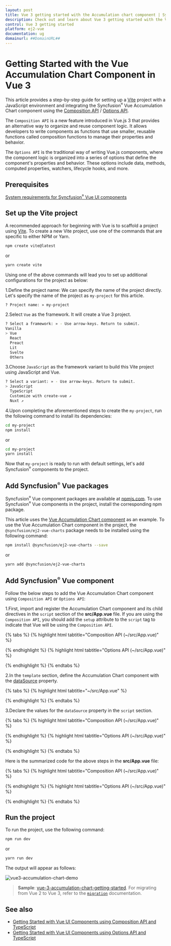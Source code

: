```yaml
---
layout: post
title: Vue 3 getting started with the Accumulation chart component | Syncfusion
description: Check out and learn about Vue 3 getting started with the Vue Accumulation chart component of Syncfusion Essential JS 2 and more details.
control: Vue 3 getting started
platform: ej2-vue
documentation: ug
domainurl: ##DomainURL##
---
```


# Getting Started with the Vue Accumulation Chart Component in Vue 3

This article provides a step-by-step guide for setting up a [Vite](https://vitejs.dev/) project with a JavaScript environment and integrating the Syncfusion<sup style="font-size:70%">&reg;</sup> Vue Accumulation Chart component using the [Composition API](https://vuejs.org/guide/introduction.html#composition-api) / [Options API](https://vuejs.org/guide/introduction.html#options-api).

The `Composition API` is a new feature introduced in Vue.js 3 that provides an alternative way to organize and reuse component logic. It allows developers to write components as functions that use smaller, reusable functions called composition functions to manage their properties and behavior.

The `Options API` is the traditional way of writing Vue.js components, where the component logic is organized into a series of options that define the component's properties and behavior. These options include data, methods, computed properties, watchers, lifecycle hooks, and more.

## Prerequisites

[System requirements for Syncfusion<sup style="font-size:70%">&reg;</sup> Vue UI components](https://ej2.syncfusion.com/vue/documentation/system-requirements/)

## Set up the Vite project

A recommended approach for beginning with Vue is to scaffold a project using [Vite](https://vitejs.dev/). To create a new Vite project, use one of the commands that are specific to either NPM or Yarn.

```bash
npm create vite@latest
```

or

```bash
yarn create vite
```

Using one of the above commands will lead you to set up additional configurations for the project as below:

1.Define the project name: We can specify the name of the project directly. Let's specify the name of the project as `my-project` for this article.

```bash
? Project name: » my-project
```

2.Select `Vue` as the framework. It will create a Vue 3 project.

```bash
? Select a framework: » - Use arrow-keys. Return to submit.
Vanilla
> Vue
  React
  Preact
  Lit
  Svelte
  Others
```

3.Choose `JavaScript` as the framework variant to build this Vite project using JavaScript and Vue.

```bash
? Select a variant: » - Use arrow-keys. Return to submit.
> JavaScript
  TypeScript
  Customize with create-vue ↗
  Nuxt ↗
```

4.Upon completing the aforementioned steps to create the `my-project`, run the following command to install its dependencies:

```bash
cd my-project
npm install
```

or

```bash
cd my-project
yarn install
```

Now that `my-project` is ready to run with default settings, let's add Syncfusion<sup style="font-size:70%">&reg;</sup> components to the project.

## Add Syncfusion<sup style="font-size:70%">&reg;</sup> Vue packages

Syncfusion<sup style="font-size:70%">&reg;</sup> Vue component packages are available at [npmjs.com](https://www.npmjs.com/search?q=ej2-vue). To use Syncfusion<sup style="font-size:70%">&reg;</sup> Vue components in the project, install the corresponding npm package.

This article uses the [Vue Accumulation Chart component](https://www.syncfusion.com/vue-components/vue-charts) as an example. To use the Vue Accumulation Chart component in the project, the `@syncfusion/ej2-vue-charts` package needs to be installed using the following command:

```bash
npm install @syncfusion/ej2-vue-charts --save
```

or

```bash
yarn add @syncfusion/ej2-vue-charts
```

## Add Syncfusion<sup style="font-size:70%">&reg;</sup> Vue component

Follow the below steps to add the Vue Accumulation Chart component using `Composition API` or `Options API`:

1.First, import and register the Accumulation Chart component and its child directives in the `script` section of the **src/App.vue** file. If you are using the `Composition API`, you should add the `setup` attribute to the `script` tag to indicate that Vue will be using the `Composition API`.

{% tabs %}
{% highlight html tabtitle="Composition API (~/src/App.vue)" %}

<script setup>
import { AccumulationChartComponent as EjsAccumulationchart, AccumulationSeriesCollectionDirective as EAccumulationSeriesCollection, AccumulationSeriesDirective as EAccumulationSeries, AccumulationLegend,
PieSeries, AccumulationTooltip } from "@syncfusion/ej2-vue-charts";
</script>

{% endhighlight %}
{% highlight html tabtitle="Options API (~/src/App.vue)" %}

<script>
import { AccumulationChartComponent, AccumulationSeriesCollectionDirective, AccumulationSeriesDirective, AccumulationLegend,
PieSeries, AccumulationTooltip } from "@syncfusion/ej2-vue-charts";
//Component registration
export default {
  name: "App",
  components: {
    "ejs-accumulationchart": AccumulationChartComponent,
    "e-accumulation-series-collection": AccumulationSeriesCollectionDirective,
    "e-accumulation-series":  AccumulationSeriesDirective
  }
}
</script>

{% endhighlight %}
{% endtabs %}

2.In the `template` section, define the Accumulation Chart component with the [dataSource](https://helpej2.syncfusion.com/vue/documentation/api/accumulation-chart#datasource) property.

{% tabs %}
{% highlight html tabtitle="~/src/App.vue" %}

<template>
    <ejs-accumulationchart id="container" :legendSettings="legendSettings" :tooltip="tooltip">
        <e-accumulation-series-collection>
            <e-accumulation-series :dataSource='data' xName='x' yName='y' innerRadius="20%"> </e-accumulation-series>
        </e-accumulation-series-collection>
    </ejs-accumulationchart>
</template>

{% endhighlight %}
{% endtabs %}

3.Declare the values for the `dataSource` property in the `script` section.

{% tabs %}
{% highlight html tabtitle="Composition API (~/src/App.vue)" %}

<script setup>
const data = [
    { x: 'Argentina', y: 505370 },
    { x: 'Belgium', y: 551500 },
    { x: 'Cuba', y: 312685 },
    { x: 'Dominican Republic', y: 350000 },
    { x: 'Egypt', y: 301000 },
    { x: 'Kazakhstan', y: 300000 },
    { x: 'Somalia', y: 357022 }
];
const legendSettings = { visible: true };
const tooltip = { enable: true };
</script>

{% endhighlight %}
{% highlight html tabtitle="Options API (~/src/App.vue)" %}

<script>
data() {
    return {
        data: [
            { x: 'Argentina', y: 505370 },
            { x: 'Belgium', y: 551500 },
            { x: 'Cuba', y: 312685 },
            { x: 'Dominican Republic', y: 350000 },
            { x: 'Egypt', y: 301000 },
            { x: 'Kazakhstan', y: 300000 },
            { x: 'Somalia', y: 357022 }
        ],
        legendSettings: { visible: true },
        tooltip: {
            enable: true
        }
    };
}
</script>

{% endhighlight %}
{% endtabs %}

Here is the summarized code for the above steps in the **src/App.vue** file:

{% tabs %}
{% highlight html tabtitle="Composition API (~/src/App.vue)" %}

<template>
    <ejs-accumulationchart id="container" :legendSettings="legendSettings" :tooltip="tooltip">
        <e-accumulation-series-collection>
            <e-accumulation-series :dataSource='data' xName='x' yName='y' innerRadius="20%"> </e-accumulation-series>
        </e-accumulation-series-collection>
    </ejs-accumulationchart>
</template>

<script setup>
import { provide } from 'vue';
import { AccumulationChartComponent as EjsAccumulationchart, AccumulationSeriesCollectionDirective as EAccumulationSeriesCollection, AccumulationSeriesDirective as EAccumulationSeries, AccumulationLegend,
PieSeries, AccumulationTooltip } from "@syncfusion/ej2-vue-charts";

const data = [
    { x: 'Argentina', y: 505370 },
    { x: 'Belgium', y: 551500 },
    { x: 'Cuba', y: 312685 },
    { x: 'Dominican Republic', y: 350000 },
    { x: 'Egypt', y: 301000 },
    { x: 'Kazakhstan', y: 300000 },
    { x: 'Somalia', y: 357022 }
];
const legendSettings = { visible: true };
const tooltip = { enable: true };
const accumulationchart = [PieSeries, AccumulationLegend, AccumulationTooltip];
provide('accumulationchart', accumulationchart);
</script>

{% endhighlight %}
{% highlight html tabtitle="Options API (~/src/App.vue)" %}

<template>
    <ejs-accumulationchart id="container" :legendSettings="legendSettings" :tooltip="tooltip">
        <e-accumulation-series-collection>
            <e-accumulation-series :dataSource='data' xName='x' yName='y' innerRadius="20%"> </e-accumulation-series>
        </e-accumulation-series-collection>
    </ejs-accumulationchart>
</template>

<script>
import { AccumulationChartComponent, AccumulationSeriesCollectionDirective, AccumulationSeriesDirective, AccumulationLegend,
PieSeries, AccumulationTooltip } from "@syncfusion/ej2-vue-charts";
//Component registration
export default {
  name: "App",
  components: {
    "ejs-accumulationchart": AccumulationChartComponent,
    "e-accumulation-series-collection": AccumulationSeriesCollectionDirective,
    "e-accumulation-series":  AccumulationSeriesDirective
  },
    data() {
    return {
        data: [
            { x: 'Argentina', y: 505370 },
            { x: 'Belgium', y: 551500 },
            { x: 'Cuba', y: 312685 },
            { x: 'Dominican Republic', y: 350000 },
            { x: 'Egypt', y: 301000 },
            { x: 'Kazakhstan', y: 300000 },
            { x: 'Somalia', y: 357022 }
        ],
        legendSettings: { visible: true },
        tooltip: {
            enable: true
        },
    };
 },
    provide: {
        accumulationchart: [ PieSeries, AccumulationLegend, AccumulationTooltip ]
    },
};
</script>

{% endhighlight %}
{% endtabs %}

## Run the project

To run the project, use the following command:

```bash
npm run dev
```

or

```bash
yarn run dev
```

The output will appear as follows:

![vue3-accumulation-chart-demo](./images/vue3-accumulation-chart-demo.png)

> **Sample**: [vue-3-accumulation-chart-getting-started](https://github.com/SyncfusionExamples/vue3-accumulation-chart-getting-started).
For migrating from Vue 2 to Vue 3, refer to the [`migration`](https://ej2.syncfusion.com/vue/documentation/getting-started/vue3-tutorial/#migration-from-vue-2-to-vue-3) documentation.

## See also

* [Getting Started with Vue UI Components using Composition API and TypeScript](../getting-started/vue-3-ts-composition.md)
* [Getting Started with Vue UI Components using Options API and TypeScript](../getting-started/vue-3-ts-options.md)